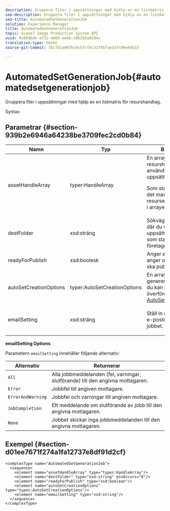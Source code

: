 ```yaml
---
description: Gruppera filer i uppsättningar med hjälp av en listmatris för resurshandtag.
seo-description: Gruppera filer i uppsättningar med hjälp av en listmatris för resurshandtag.
seo-title: AutomatedSetGenerationJob
solution: Experience Manager
title: AutomatedSetGenerationJob
topic: Scene7 Image Production System API
uuid: 9c664bde-a731-4d6b-ae6b-c862bda02d4c
translation-type: tm+mt
source-git-commit: 7bc7b3a86fbcdc57cfdc31745fae3afc06e44b15

---
```



# AutomatedSetGenerationJob{#automatedsetgenerationjob}

Gruppera filer i uppsättningar med hjälp av en listmatris för resurshandtag.

Syntax

## Parametrar {#section-939b2e6946a64238be3709fec2cd0b84}

<table id="table_0E031B2014B646BDA2A94D7E0B55DD5B"> 
 <thead> 
  <tr> 
   <th colname="col1" class="entry"> Namn </th> 
   <th colname="col2" class="entry"> Typ </th> 
   <th colname="col3" class="entry"> Beskrivning </th> 
  </tr> 
 </thead>
 <tbody> 
  <tr> 
   <td colname="col1"> <span class="codeph"> <span class="varname"> assetHandleArray</span></span> </td> 
   <td colname="col2"> <span class="codeph"> typer:HandleArray</span> </td> 
   <td colname="col3">En array med resurshandtag som används för att skapa uppsättningen. <p>Som standard är 1000 det maximala antalet resurser som du kan ha i arrayen. </p></td> 
  </tr> 
  <tr> 
   <td colname="col1"> <span class="codeph"> <span class="varname"> destFolder</span></span> </td> 
   <td colname="col2"> <span class="codeph"> xsd:sträng</span> </td> 
   <td colname="col3"> Sökväg till den mapp där du vill spara uppsättningarna. Sparar som standard i företagets rotmapp. </td> 
  </tr> 
  <tr> 
   <td colname="col1"> <span class="codeph"> <span class="varname"> readyForPublish</span></span> </td> 
   <td colname="col2"> <span class="codeph"> xsd:boolesk</span> </td> 
   <td colname="col3"> Anger en flagga som anger om resurserna ska publiceras eller inte. </td> 
  </tr> 
  <tr> 
   <td colname="col1"> <span class="codeph"> <span class="varname"> autoSetCreationOptions</span></span> </td> 
   <td colname="col2"> <span class="codeph"> typer:AutoSetCreationOptions</span> </td> 
   <td colname="col3">En array med angivna genereringsskript som du kan köra på de överförda filerna. Se <a href="../../types/c-data-types/r-auto-set-creation-options.md#reference-58b42b39e53345aeb87cd1adc864e7ff" format="dita" scope="local"> AutoSetCreationOptions</a></td> 
  </tr> 
  <tr> 
   <td colname="col1"> <span class="codeph"> <span class="varname"> emailSetting</span></span> </td> 
   <td colname="col2"> <span class="codeph"> xsd:sträng</span> </td> 
   <td colname="col3"> <p>Ställ in ett automatiskt e-postmeddelande för jobbet. </p> </td> 
  </tr> 
 </tbody> 
</table>

**emailSetting Options**

Parametern `emailSetting` innehåller följande alternativ:

| Alternativ | Returnerar |
|---|---|
| `All` | Alla jobbmeddelanden (fel, varningar, slutförande) till den angivna mottagaren. |
| `Error` | Jobbfel till angiven mottagare. |
| `ErrorAndWarning` | Jobbfel och varningar till angiven mottagare. |
| `JobCompletion` | Ett meddelande om slutförande av jobb till den angivna mottagaren. |
| `None` | Jobbet skickar inga jobbmeddelanden till den angivna mottagaren. |

## Exempel {#section-d01ee7671f274a1fa12737e8df91d2cf}

```
<complexType name="AutomatedSetGenerationJob">
  <sequence>
    <element name="assetHandleArray" type="types:HandleArray"/>
    <element name="destFolder" type="xsd:string" minOccurs="0"/>
    <element name="readyForPublish" type="xsd:boolean"/>
    <element name="autoSetCreationOptions" type="types:AutoSetCreationOptions"/>
    <element name="emailSetting" type="xsd:string"/>
  </sequence>
</complexType>
```

